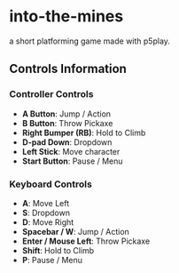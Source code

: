 # into-the-mines
a short platforming game made with p5play.


## Controls Information

### Controller Controls

- **A Button**: Jump / Action
- **B Button**: Throw Pickaxe
- **Right Bumper (RB)**: Hold to Climb
- **D-pad Down**: Dropdown
- **Left Stick**: Move character
- **Start Button**: Pause / Menu

### Keyboard Controls

- **A**: Move Left
- **S**: Dropdown
- **D**: Move Right
- **Spacebar / W**: Jump / Action
- **Enter / Mouse Left**: Throw Pickaxe
- **Shift**: Hold to Climb
- **P**: Pause / Menu
